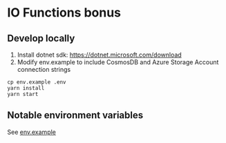 # IO Functions bonus

## Develop locally

1. Install dotnet sdk: https://dotnet.microsoft.com/download
1. Modify env.example to include CosmosDB and Azure Storage Account connection strings

```shell
cp env.example .env
yarn install
yarn start
```

## Notable environment variables

See [env.example](./env.example)
